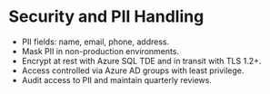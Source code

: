 # Security and PII Handling

- PII fields: name, email, phone, address.
- Mask PII in non-production environments.
- Encrypt at rest with Azure SQL TDE and in transit with TLS 1.2+.
- Access controlled via Azure AD groups with least privilege.
- Audit access to PII and maintain quarterly reviews.
